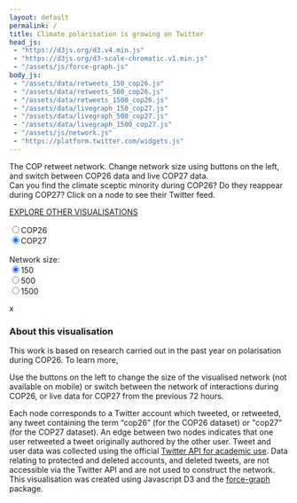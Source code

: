 ```yaml
---
layout: default
permalink: /
title: Climate polarisation is growing on Twitter
head_js:
 - "https://d3js.org/d3.v4.min.js"
 - "https://d3js.org/d3-scale-chromatic.v1.min.js"
 - "/assets/js/force-graph.js"
body_js:
 - "/assets/data/retweets_150_cop26.js"
 - "/assets/data/retweets_500_cop26.js"
 - "/assets/data/retweets_1500_cop26.js"
 - "/assets/data/livegraph_150_cop27.js"
 - "/assets/data/livegraph_500_cop27.js"
 - "/assets/data/livegraph_1500_cop27.js"
 - "/assets/js/network.js"
 - "https://platform.twitter.com/widgets.js"
---
```


<p class="text-center">
The COP retweet network. Change network size using buttons on the left, and switch between COP26 data and live COP27 data.<br/>
Can you find the climate sceptic minority during COP26? Do they reappear during COP27? Click on a node to see their Twitter feed.
</p>
<p class="text-center">
<a href="/visualisations">EXPLORE OTHER VISUALISATIONS</a>
</p>

<div class="controls small">
    <input name="cop" value="26"  onclick="LoadNetwork(26, -1)"  type="radio"><label for="26" >COP26</label><br/>
    <input name="cop" value="27"  onclick="LoadNetwork(27, -1)"  type="radio" checked><label for="27" >COP27</label><br/>
  <br/>
  <div class="hide-sm">
    Network size:<br/>
    <input name="nodes" value="150"  onclick="LoadNetwork(-1, 150 )"  type="radio" checked><label for="150" >150</label><br/>
    <input name="nodes" value="500"  onclick="LoadNetwork(-1, 500 )"  type="radio"><label for="500" >500</label><br/>
    <input name="nodes" value="1500" onclick="LoadNetwork(-1, 1500)"  type="radio"><label for="1500">1500</label><br/>
  </div>
  <p class="small" id="updated"></p>
</div>

<div id="graph">
</div>

<div id="panel" class="hide hide-sm">
  <a id="exit" onclick="ClosePanel()">x</a>
  <h3 id="panel_title"></h3>
  <div id="panel_content" class="text-center"></div>
</div>

### About this visualisation

This work is based on research carried out in the past year on polarisation during COP26. To learn more, <a href="/research"></a>

Use the buttons on the left to change the size of the visualised network (not available on mobile) or switch between the network of interactions during COP26, or live data for COP27 from the previous 72 hours.

Each node corresponds to a Twitter account which tweeted, or retweeted, any tweet containing the term “cop26” (for the COP26 dataset) or "cop27" (for the COP27 dataset). An edge between two nodes indicates that one user retweeted a tweet originally authored by the other user. Tweet and user data was collected using the official <a href="https://developer.twitter.com/en/products/twitter-api/academic-research">Twitter API for academic use</a>. Data relating to protected and deleted accounts, and deleted tweets, are not accessible via the Twitter API and are not used to construct the network. This visualisation was created using Javascript D3 and the <a target="_blank" href="https://github.com/vasturiano/force-graph">force-graph</a> package.



